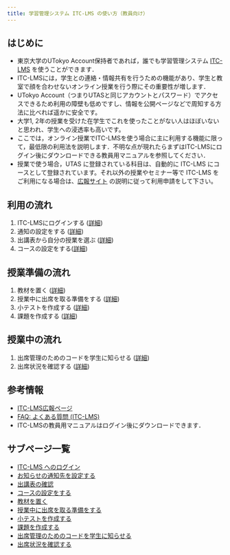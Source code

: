 ```yaml
---
title: 学習管理システム ITC-LMS の使い方（教員向け）
---
```


## はじめに
* 東京大学のUTokyo Account保持者であれば，誰でも学習管理システム <a href="https://itc-lms.ecc.u-tokyo.ac.jp/login" target="_blank">ITC-LMS</a> を使うことができます．
* ITC-LMSには，学生との連絡・情報共有を行うための機能があり、学生と教室で顔を合わせないオンライン授業を行う際にその重要性が増します．
* UTokyo Account（つまりUTASと同じアカウントとパスワード）でアクセスできるため利用の障壁も低めですし、情報を公開ページなどで周知する方法に比べれば遥かに安全です。
* 大学1, 2年の授業を受けた在学生でこれを使ったことがない人はほぼいないと思われ、学生への浸透率も高いです。
* ここでは，オンライン授業でITC-LMSを使う場合に主に利用する機能に限って，最低限の利用法を説明します．不明な点が現れたらまずはITC-LMSにログイン後にダウンロードできる教員用マニュアルを参照してください．
* 授業で使う場合，UTAS に登録されている科目は、自動的に ITC-LMS にコースとして登録されています。それ以外の授業やセミナー等で ITC-LMS をご利用になる場合は、<a href="https://www.ecc.u-tokyo.ac.jp/itc-lms/" target="_blank">広報サイト</a>
の説明に従って利用申請をして下さい。

## 利用の流れ
 1. ITC-LMSにログインする (<a href="login" target="">詳細</a>)
 1. 通知の設定をする (<a href="information" target="">詳細</a>)
 1. 出講表から自分の授業を選ぶ (<a href="timetable" target="">詳細</a>)
 1. コースの設定をする(<a href="course_settings" target="">詳細</a>)

## 授業準備の流れ
 1. 教材を置く (<a href="course_materials" target="">詳細</a>)
 1. 授業中に出席を取る準備をする (<a href="prepare_attendances" target="">詳細</a>)
 1. 小テストを作成する (<a href="prepare_quizzes" target="">詳細</a>)
 1. 課題を作成する (<a href="assignments" target="">詳細</a>)

## 授業中の流れ
 1. 出席管理のためのコードを学生に知らせる  (<a href="attendances" target="">詳細</a>)
 1. 出席状況を確認する  (<a href="view_attendances" target="">詳細</a>)
 <!-- 1. 小テストを実施する  (<a href="quizzes" target="">（作成中）</a>) -->

## 参考情報
* <a href="https://www.ecc.u-tokyo.ac.jp/itc-lms/">ITC-LMS広報ページ</a>
* <a href="https://www.ecc.u-tokyo.ac.jp/itc-lms/faq.html">FAQ: よくある質問 (ITC-LMS)</a>
* ITC-LMSの教員用マニュアルはログイン後にダウンロードできます．

## サブページ一覧
* <a href="login" target="">ITC-LMS へのログイン</a>  
* <a href="information" target="">お知らせの通知先を設定する</a>  
* <a href="timetable" target="">出講表の確認</a>  
* <a href="course_settings" target="">コースの設定をする</a>  
* <a href="course_materials" target="">教材を置く</a>
* <a href="prepare_attendances" target="">授業中に出席を取る準備をする</a>
* <a href="prepare_quizzes" target="">小テストを作成する</a>
* <a href="assignments" target="">課題を作成する</a>
* <a href="attendances" target="">出席管理のためのコードを学生に知らせる</a>
* <a href="view_attendances" target="">出席状況を確認する</a>
<!-- * <a href="quizzes" target="">小テストを実施する</a> -->
